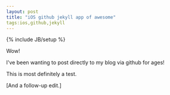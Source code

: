 ```yaml
---
layout: post
title: "iOS github jekyll app of awesome"
tags:ios,github,jekyll
---
```

{% include JB/setup %}

Wow! 

I've been wanting to post directly to my blog via github for ages!

This is most definitely a test. 

[And a follow-up edit.]
